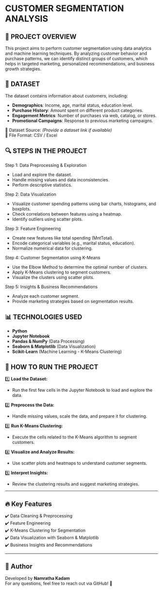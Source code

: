 CUSTOMER SEGMENTATION ANALYSIS
========================================

📌 PROJECT OVERVIEW
---------------------
This project aims to perform customer segmentation using data analytics and machine learning techniques. 
By analyzing customer behavior and purchase patterns, we can identify distinct groups of customers, 
which helps in targeted marketing, personalized recommendations, and business growth strategies.

📂 DATASET
---------------------
The dataset contains information about customers, including:
- **Demographics**: Income, age, marital status, education level.
- **Purchase History**: Amount spent on different product categories.
- **Engagement Metrics**: Number of purchases via web, catalog, or stores.
- **Promotional Campaigns**: Response to previous marketing campaigns.

📌 Dataset Source: *(Provide a dataset link if available)*  
📌 File Format: CSV / Excel  

🔍 STEPS IN THE PROJECT
---------------------
Step 1: Data Preprocessing & Exploration
- Load and explore the dataset.
- Handle missing values and data inconsistencies.
- Perform descriptive statistics.

Step 2: Data Visualization
- Visualize customer spending patterns using bar charts, histograms, and boxplots.
- Check correlations between features using a heatmap.
- Identify outliers using scatter plots.

Step 3: Feature Engineering
- Create new features like total spending (MntTotal).
- Encode categorical variables (e.g., marital status, education).
- Normalize numerical data for clustering.

Step 4: Customer Segmentation using K-Means
- Use the Elbow Method to determine the optimal number of clusters.
- Apply K-Means clustering to segment customers.
- Visualize the clusters using scatter plots.

Step 5: Insights & Business Recommendations
- Analyze each customer segment.
- Provide marketing strategies based on segmentation results.

📊 TECHNOLOGIES USED
---------------------
- **Python**
- **Jupyter Notebook**
- **Pandas & NumPy** (Data Processing)
- **Seaborn & Matplotlib** (Data Visualization)
- **Scikit-Learn** (Machine Learning - K-Means Clustering)

🚀 HOW TO RUN THE PROJECT
---------------------
1️⃣ **Load the Dataset:**  
   - Run the first few cells in the Jupyter Notebook to load and explore the data.

2️⃣ **Preprocess the Data:**  
   - Handle missing values, scale the data, and prepare it for clustering.

3️⃣ **Run K-Means Clustering:**  
   - Execute the cells related to the K-Means algorithm to segment customers.

4️⃣ **Visualize and Analyze Results:**  
   - Use scatter plots and heatmaps to understand customer segments.

5️⃣ **Interpret Insights:**  
   - Review the clustering results and suggest marketing strategies.

---

## 🔥 Key Features
✔️ Data Cleaning & Preprocessing  
✔️ Feature Engineering  
✔️ K-Means Clustering for Segmentation  
✔️ Data Visualization with Seaborn & Matplotlib  
✔️ Business Insights and Recommendations  

---

## 📌 Author
Developed by **Namratha Kadam**  
For any questions, feel free to reach out via GitHub! 🚀


